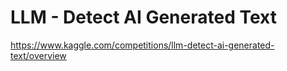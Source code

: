 # LLM - Detect AI Generated Text

https://www.kaggle.com/competitions/llm-detect-ai-generated-text/overview
